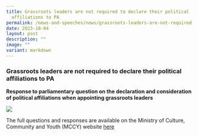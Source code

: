 ```yaml
---
title: Grassroots leaders are not required to declare their political
  affiliations to PA
permalink: /news-and-speeches/news/grassroots-leaders-are-not-required-to-declare-political-affiliations-to-pa/
date: 2023-10-04
layout: post
description: ""
image: ""
variant: markdown
---
```

### Grassroots leaders are not required to declare their political affiliations to PA
**Response to parliamentary question on the declaration and consideration of political affiliations when appointing grassroots leaders**

![](/images/NewsRoom/Parliament%20House.jpg)

The full questions and responses are available on the Ministry of Culture, Community and Youth (MCCY) website [here](https://www.mccy.gov.sg/about-us/news-and-resources/parliamentary-matters/2023/Oct/Grassroots-leaders-are-not-required-to-declare-their-political-affiliations-to-PA)